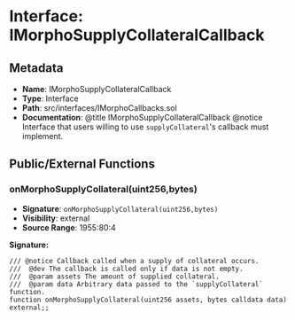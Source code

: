 # Interface: IMorphoSupplyCollateralCallback

## Metadata

- **Name**: IMorphoSupplyCollateralCallback
- **Type**: Interface
- **Path**: src/interfaces/IMorphoCallbacks.sol
- **Documentation**: @title IMorphoSupplyCollateralCallback
   @notice Interface that users willing to use `supplyCollateral`'s callback must implement.

## Public/External Functions

### onMorphoSupplyCollateral(uint256,bytes)

- **Signature**: `onMorphoSupplyCollateral(uint256,bytes)`
- **Visibility**: external
- **Source Range**: 1955:80:4

**Signature:**
```solidity
/// @notice Callback called when a supply of collateral occurs.
///  @dev The callback is called only if data is not empty.
///  @param assets The amount of supplied collateral.
///  @param data Arbitrary data passed to the `supplyCollateral` function.
function onMorphoSupplyCollateral(uint256 assets, bytes calldata data) external;;
```
